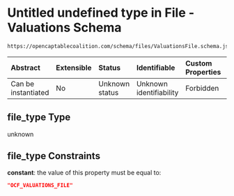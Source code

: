 # Untitled undefined type in File - Valuations Schema

```txt
https://opencaptablecoalition.com/schema/files/ValuationsFile.schema.json#/properties/file_type
```



| Abstract            | Extensible | Status         | Identifiable            | Custom Properties | Additional Properties | Access Restrictions | Defined In                                                                                          |
| :------------------ | :--------- | :------------- | :---------------------- | :---------------- | :-------------------- | :------------------ | :-------------------------------------------------------------------------------------------------- |
| Can be instantiated | No         | Unknown status | Unknown identifiability | Forbidden         | Allowed               | none                | [ValuationsFile.schema.json*](../../schema/files/ValuationsFile.schema.json "open original schema") |

## file_type Type

unknown

## file_type Constraints

**constant**: the value of this property must be equal to:

```json
"OCF_VALUATIONS_FILE"
```
